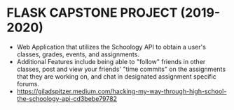 # FLASK CAPSTONE PROJECT (2019-2020)

- Web Application that utilizes the Schoology API to obtain a user's classes, grades, events, and assignments. 
- Additional Features include being able to "follow" friends in other classes, post and view your friends' "time commits" on the assignments that they are working on, and chat in designated assignment specific forums.
- https://giladspitzer.medium.com/hacking-my-way-through-high-school-the-schoology-api-cd3bebe79782
